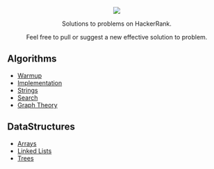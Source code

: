 [CopyrightLicense]:./license.md
<p align="center">
	<a href="https://www.hackerrank.com/ashyantony7"><img src="https://cloud.githubusercontent.com/assets/19765741/25342064/d17a563c-28d8-11e7-83fc-763d4ab4820a.jpg" ></a>
</p>
<p align="center">
    Solutions to problems on HackerRank.
</p>
<p align="center">
	Feel free to pull or suggest a new effective solution to problem.
</p>

## Algorithms
- [Warmup](https://github.com/ashyantony7/HacerkRank/tree/master/Algorithms/Warmup)
- [Implementation](https://github.com/ashyantony7/HacerkRank/tree/master/Algorithms/Implementation)
- [Strings](https://github.com/ashyantony7/HacerkRank/tree/master/Algorithms/Strings)
- [Search](https://github.com/ashyantony7/HacerkRank/tree/master/Algorithms/Search)
- [Graph Theory](https://github.com/ashyantony7/HacerkRank/tree/master/Algorithms/Graph_Theory)

## DataStructures
 - [Arrays](https://github.com/ashyantony7/HacerkRank/tree/master/Data_Structures/Arrays)
 - [Linked Lists](https://github.com/ashyantony7/HacerkRank/tree/master/Data_Structures/Linked_Lists)
 - [Trees](https://github.com/ashyantony7/HacerkRank/tree/master/Data_Structures/Trees)